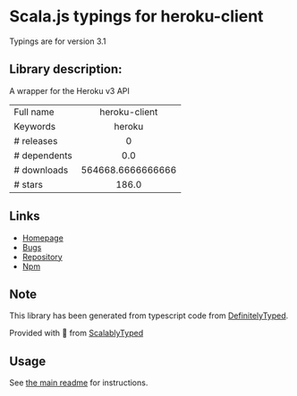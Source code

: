 
# Scala.js typings for heroku-client

Typings are for version 3.1

## Library description:
A wrapper for the Heroku v3 API

|                    |                 |
| ------------------ | :-------------: |
| Full name          | heroku-client |
| Keywords           | heroku |
| # releases         | 0 |
| # dependents       | 0.0 |
| # downloads        | 564668.6666666666 |
| # stars            | 186.0 |

## Links
- [Homepage](https://github.com/heroku/node-heroku-client#readme)
- [Bugs](https://github.com/heroku/node-heroku-client/issues)
- [Repository](https://github.com/heroku/node-heroku-client)
- [Npm](https://www.npmjs.com/package/heroku-client)
    


## Note
This library has been generated from typescript code from [DefinitelyTyped](https://definitelytyped.org).

Provided with :purple_heart: from [ScalablyTyped](https://github.com/oyvindberg/ScalablyTyped)

## Usage
See [the main readme](../../readme.md) for instructions.


